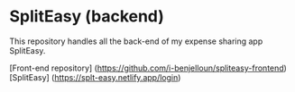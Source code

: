 # SplitEasy (backend)

This repository handles all the back-end of my expense sharing app SplitEasy.

[Front-end repository] (https://github.com/i-benjelloun/spliteasy-frontend)
[SplitEasy] (https://splt-easy.netlify.app/login)
